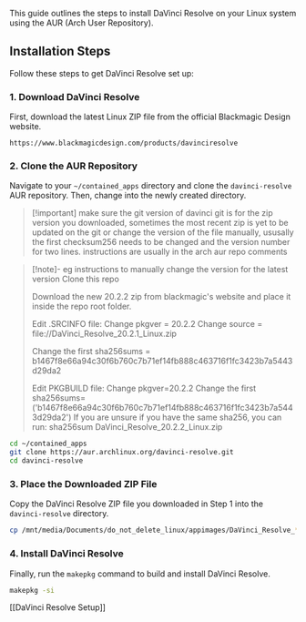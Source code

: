 
This guide outlines the steps to install DaVinci Resolve on your Linux system using the AUR (Arch User Repository).

## Installation Steps

Follow these steps to get DaVinci Resolve set up:

### 1. Download DaVinci Resolve

First, download the latest Linux ZIP file from the official Blackmagic Design website.

```url
https://www.blackmagicdesign.com/products/davinciresolve
```

### 2. Clone the AUR Repository

Navigate to your `~/contained_apps` directory and clone the `davinci-resolve` AUR repository. Then, change into the newly created directory.

>[!important] make sure the git version of davinci git is for the zip version you downloaded, sometimes the most recent zip is yet to be updated on the git
>or change the version of the file manually, ususally the first checksum256 needs to be changed and the version number for two lines. 
>instructions are usually in the arch aur repo comments

>[!note]- eg instructions to manually change the version for the latest version 
 > Clone this repo
> 
> Download the new 20.2.2 zip from blackmagic's website and place it inside the repo root folder.
> 
> Edit .SRCINFO file:
> Change pkgver = 20.2.2
> Change source = file://DaVinci_Resolve_20.2.1_Linux.zip
> 
> Change the first sha256sums = b1467f8e66a94c30f6b760c7b71ef14fb888c463716f1fc3423b7a5443d29da2
> 
> Edit PKGBUILD file:
> Change pkgver=20.2.2
> Change the first sha256sums=('b1467f8e66a94c30f6b760c7b71ef14fb888c463716f1fc3423b7a5443d29da2')
> If you are unsure if you have the same sha256, you can run: sha256sum DaVinci_Resolve_20.2.2_Linux.zip

```bash
cd ~/contained_apps
git clone https://aur.archlinux.org/davinci-resolve.git
cd davinci-resolve
```

### 3. Place the Downloaded ZIP File

Copy the DaVinci Resolve ZIP file you downloaded in Step 1 into the `davinci-resolve` directory.

```bash
cp /mnt/media/Documents/do_not_delete_linux/appimages/DaVinci_Resolve_* ./
```

### 4. Install DaVinci Resolve

Finally, run the `makepkg` command to build and install DaVinci Resolve.

```bash
makepkg -si
```

[[DaVinci Resolve Setup]]